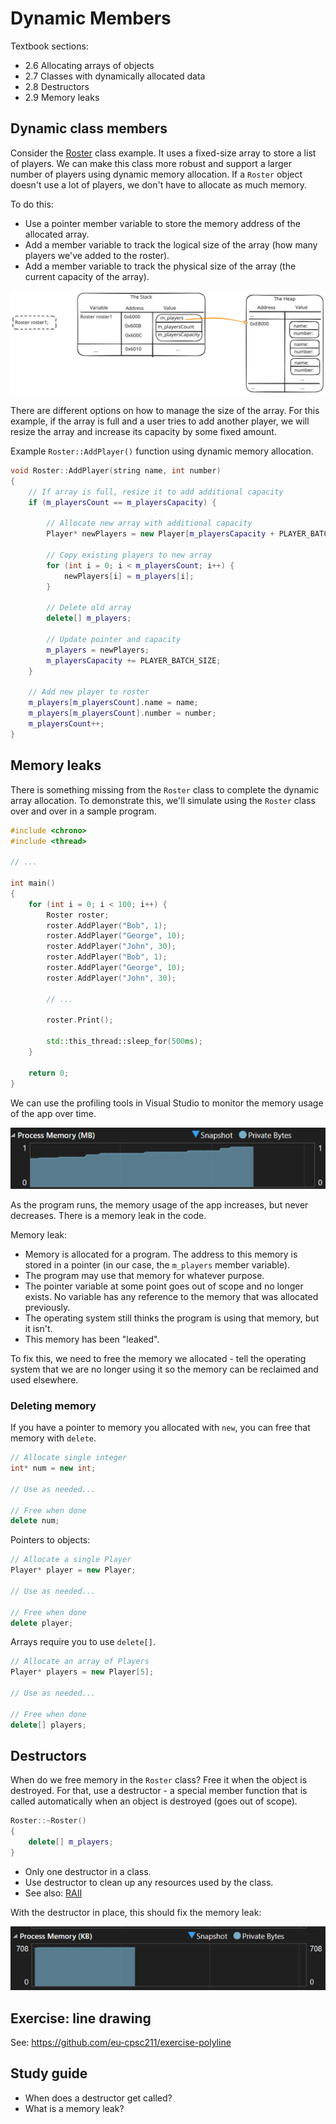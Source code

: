 # Dynamic Members

Textbook sections:

- 2.6 Allocating arrays of objects
- 2.7 Classes with dynamically allocated data
- 2.8 Destructors
- 2.9 Memory leaks

## Dynamic class members

Consider the [Roster](../../examples/2-roster/main.cpp) class example. It uses a fixed-size array to store a list of players. We can make this class more robust and support a larger number of players using dynamic memory allocation. If a `Roster` object doesn't use a lot of players, we don't have to allocate as much memory.

To do this:

- Use a pointer member variable to store the memory address of the allocated array.
- Add a member variable to track the logical size of the array (how many players we've added to the roster).
- Add a member variable to track the physical size of the array (the current capacity of the array).

![](./assets/2-dyn-members.svg)

There are different options on how to manage the size of the array. For this example, if the array is full and a user tries to add another player, we will resize the array and increase its capacity by some fixed amount.

Example `Roster::AddPlayer()` function using dynamic memory allocation.

```cpp
void Roster::AddPlayer(string name, int number)
{
    // If array is full, resize it to add additional capacity
    if (m_playersCount == m_playersCapacity) {

        // Allocate new array with additional capacity
        Player* newPlayers = new Player[m_playersCapacity + PLAYER_BATCH_SIZE];

        // Copy existing players to new array
        for (int i = 0; i < m_playersCount; i++) {
            newPlayers[i] = m_players[i];
        }

        // Delete old array
        delete[] m_players;

        // Update pointer and capacity
        m_players = newPlayers;
        m_playersCapacity += PLAYER_BATCH_SIZE;
    }

    // Add new player to roster
    m_players[m_playersCount].name = name;
    m_players[m_playersCount].number = number;
    m_playersCount++;
}
```

## Memory leaks

There is something missing from the `Roster` class to complete the dynamic array allocation. To demonstrate this, we'll simulate using the `Roster` class over and over in a sample program.

```cpp
#include <chrono>
#include <thread>

// ...

int main()
{
    for (int i = 0; i < 100; i++) {
        Roster roster;
        roster.AddPlayer("Bob", 1);
        roster.AddPlayer("George", 10);
        roster.AddPlayer("John", 30);
        roster.AddPlayer("Bob", 1);
        roster.AddPlayer("George", 10);
        roster.AddPlayer("John", 30);

        // ...

        roster.Print();

        std::this_thread::sleep_for(500ms);
    }

    return 0;
}
```

We can use the profiling tools in Visual Studio to monitor the memory usage of the app over time.

![](./assets/vs-profiling-leak.png)

As the program runs, the memory usage of the app increases, but never decreases. There is a memory leak in the code.

Memory leak:

- Memory is allocated for a program. The address to this memory is stored in a pointer (in our case, the `m_players` member variable).
- The program may use that memory for whatever purpose.
- The pointer variable at some point goes out of scope and no longer exists. No variable has any reference to the memory that was allocated previously.
- The operating system still thinks the program is using that memory, but it isn't.
- This memory has been "leaked".

To fix this, we need to free the memory we allocated - tell the operating system that we are no longer using it so the memory can be reclaimed and used elsewhere.

### Deleting memory

If you have a pointer to memory you allocated with `new`, you can free that memory with `delete`.

```cpp
// Allocate single integer
int* num = new int;

// Use as needed...

// Free when done
delete num;
```

Pointers to objects:

```cpp
// Allocate a single Player
Player* player = new Player;

// Use as needed...

// Free when done
delete player;
```

Arrays require you to use `delete[]`.

```cpp
// Allocate an array of Players
Player* players = new Player[5];

// Use as needed...

// Free when done
delete[] players;
```

## Destructors

When do we free memory in the `Roster` class? Free it when the object is destroyed. For that, use a destructor - a special member function that is called automatically when an object is destroyed (goes out of scope).

```cpp
Roster::~Roster()
{
    delete[] m_players;
}
```

- Only one destructor in a class.
- Use destructor to clean up any resources used by the class.
- See also: [RAII](https://en.wikipedia.org/wiki/Resource_acquisition_is_initialization)

With the destructor in place, this should fix the memory leak:

![](./assets/vs-profiling-noleak.png)

## Exercise: line drawing

See: https://github.com/eu-cpsc211/exercise-polyline

## Study guide

- When does a destructor get called?
- What is a memory leak?
